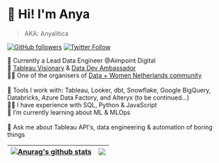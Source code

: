 # 👋 Hi! I'm Anya

> AKA: Anyalitica

[![GitHub followers](https://img.shields.io/github/followers/anyalitica?style=social)](https://github.com/anyalitica) [![Twitter Follow](https://img.shields.io/twitter/follow/anyalitica?style=social)](https://twitter.com/anyalitica)

🚀 Currently a Lead Data Engineer @Aimpoint Digital
<br>
🦖 [Tableau Visionary](https://www.tableau.com/blog/announcing-2023-tableau-visionaries) & [Data Dev Ambassador](https://www.tableau.com/tableau-ambassadors#data-dev)
<br>
🦸‍♀️ One of the organisers of [Data + Women Netherlands community](https://usergroups.tableau.com/data-women-amsterdam/)
<br>
<br>
:wrench: Tools I work with: Tableau, Looker, dbt, Snowflake, Google BigQuery, Databricks, Azure Data Factory, and Alteryx (to be continued...)
<br>
👩‍💻 I have experience with SQL, Python & JavaScript
<br>
🌱 I’m currently learning about ML & MLOps
<br>
<br>
💬 Ask me about Tableau API's, data engineering & automation of boring things


<!-- Add this to the GitHub stats below to hide some of the stats
&hide=stars,commits,prs,issues,contribs
-->

| <a href="https://github.com/anyalitica/github-readme-stats"><img align="center" src="https://github-readme-stats.vercel.app/api?username=anyalitica&show_icons=true&include_all_commits=true&theme=default&hide_border=true" alt="Anurag's github stats" /></a> | <a href="https://github.com/anyalitica/github-readme-stats"><img align="center" src="https://github-readme-stats.vercel.app/api/top-langs/?username=anyalitica&layout=compact&theme=default&hide_border=true" /></a> |
| ------------- | ------------- |

<!--
**anyalitica/anyalitica** is a ✨ _special_ ✨ repository because its `README.md` (this file) appears on your GitHub profile.

Here are some ideas to get you started:

- 🔭 I’m currently working on ...
- 🌱 I’m currently learning ...
- 👯 I’m looking to collaborate on ...
- 🤔 I’m looking for help with ...
- 💬 Ask me about ...
- 📫 How to reach me: ...
- 😄 Pronouns: ...
- ⚡ Fun fact: ...
-->
